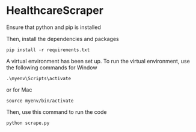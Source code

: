 # HealthcareScraper

Ensure that python and pip is installed

Then, install the dependencies and packages
```
pip install -r requirements.txt
```

A virtual environment has been set up. To run the virtual environment, use the following commands for Window
```
.\myenv\Scripts\activate
```

or for Mac
```
source myenv/bin/activate
```

Then, use this command to run the code 
```
python scrape.py
```